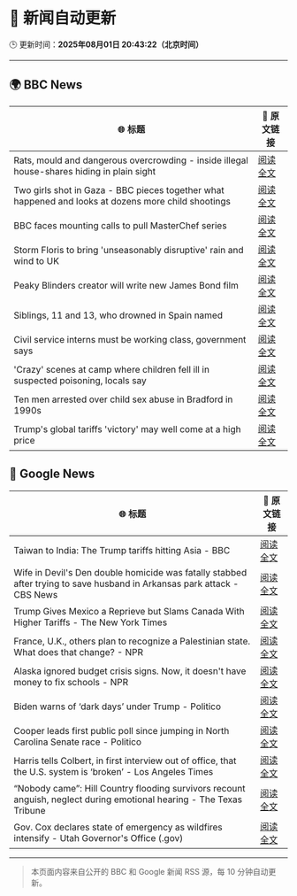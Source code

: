 # 🧠 新闻自动更新

🕒 更新时间：**2025年08月01日 20:43:22（北京时间）**

---

## 🌍 BBC News

| 🌐 标题 | 🔗 原文链接 |
|--------|-------------|
| Rats, mould and dangerous overcrowding - inside illegal house-shares hiding in plain sight | [阅读全文](https://www.bbc.com/news/articles/c04r7l455zeo?at_medium=RSS&at_campaign=rss) |
| Two girls shot in Gaza - BBC pieces together what happened and looks at dozens more child shootings | [阅读全文](https://www.bbc.com/news/videos/cjelp738zd7o?at_medium=RSS&at_campaign=rss) |
| BBC faces mounting calls to pull MasterChef series | [阅读全文](https://www.bbc.com/news/articles/cwye4840zdgo?at_medium=RSS&at_campaign=rss) |
| Storm Floris to bring 'unseasonably disruptive' rain and wind to UK | [阅读全文](https://www.bbc.com/weather/articles/cn47xd04x2xo?at_medium=RSS&at_campaign=rss) |
| Peaky Blinders creator will write new James Bond film | [阅读全文](https://www.bbc.com/news/articles/c99mxlym3lko?at_medium=RSS&at_campaign=rss) |
| Siblings, 11 and 13, who drowned in Spain named | [阅读全文](https://www.bbc.com/news/articles/c93dg509lk6o?at_medium=RSS&at_campaign=rss) |
| Civil service interns must be working class, government says | [阅读全文](https://www.bbc.com/news/articles/c3ez3v9v8jqo?at_medium=RSS&at_campaign=rss) |
| 'Crazy' scenes at camp where children fell ill in suspected poisoning, locals say | [阅读全文](https://www.bbc.com/news/articles/c8ryje8773go?at_medium=RSS&at_campaign=rss) |
| Ten men arrested over child sex abuse in Bradford in 1990s | [阅读全文](https://www.bbc.com/news/articles/c4glzyx8vyqo?at_medium=RSS&at_campaign=rss) |
| Trump's global tariffs 'victory' may well come at a high price | [阅读全文](https://www.bbc.com/news/articles/c0l6g13rlwko?at_medium=RSS&at_campaign=rss) |

## 📰 Google News

| 🌐 标题 | 🔗 原文链接 |
|--------|-------------|
| Taiwan to India: The Trump tariffs hitting Asia - BBC | [阅读全文](https://news.google.com/rss/articles/CBMiWkFVX3lxTE9RYWdmTkNOTVBmQXZySFdrbVJqUGI2S09XV0lQNG5ackJjVWxpU0psVi1GTHV0UDNVZ3FMNHZXWmUxOURxLTlRSXpCMkZOeDhjOVpvZkVFemlNQdIBX0FVX3lxTE0tamxZVHBwM0IwR2dUMExrWV85a1Y3M0haRThCSF9VRlpIc2NFbWZLcnprQXB3MXk5V2doM2NneXBXUkNxTE9sTzgtbGV4aUhVelFGaUdpb3ZGc2F2eWFj?oc=5) |
| Wife in Devil's Den double homicide was fatally stabbed after trying to save husband in Arkansas park attack - CBS News | [阅读全文](https://news.google.com/rss/articles/CBMihAFBVV95cUxOcE1kbHRLbnNTRkpCVkJMemgyMmlfRnl4U05leVZiRzk0NWE1eHdmUGxNSk1aUEJUdVlobElwUHlRVzRpNGdVclFaNXVxRVBqMG9GaEtzOWVmeE5fcE4zLUVmR05yQUx5OW9MN2VXNllJVGxkQVNaM3EtdWx3ajdxc2VHQTg?oc=5) |
| Trump Gives Mexico a Reprieve but Slams Canada With Higher Tariffs - The New York Times | [阅读全文](https://news.google.com/rss/articles/CBMifkFVX3lxTE8tT0dndUhrYXZ6aExzN0E0anNoOThrOWxlaWxKNXNJcWV0Zy12cEExY3lJc2cxTGMwZ1dSU2NoYzhiMV9OZE05bTA5emhEZWJveHhoMF9qYk8yM1h5VkhwWURDdUJrQThjUVJHcFk2cjN6WXN5YmZYVXVwRF9DQQ?oc=5) |
| France, U.K., others plan to recognize a Palestinian state. What does that change? - NPR | [阅读全文](https://news.google.com/rss/articles/CBMihwFBVV95cUxPX180aHRNa1ZtRXZaZ3BnWTNHU25IVmZ2QXRQYnYyNVFSM2FoTnJaUk9zUlRoMlVFT3ZoZUN1VTMwOF9ETFRfVDJNNmJPaUs0T1hXc1Nkblg0dndfeGRNOEg2V0RsU0liVjFpcDF4MkpOLVgxOHJuTXZUTTAwMlZMVXBRM2RjeDA?oc=5) |
| Alaska ignored budget crisis signs. Now, it doesn't have money to fix schools - NPR | [阅读全文](https://news.google.com/rss/articles/CBMitwFBVV95cUxNQUxLM2dxTUZWSjQwS1MzR28xSWF0S0tnd0VSZmFHRTJLN2sydC1nNTdUb0docmNFMW9uUVd5aEI4ZnVPVzJ5X2Zqc2tfTlZ3TV92cDU4Tnp1VW9HdTdqenZELVd4Tk9ldi1Ob0FTZ0hNMGhuUm1tTmJwZUdyWGhfS2JMRThGQ0lGazBMN0h4ZV9SVUNPM0xzTFViMnlOb0V1NkZPZTAyVk9RWkNlMU5WOWJ2aGNpZlU?oc=5) |
| Biden warns of ‘dark days’ under Trump - Politico | [阅读全文](https://news.google.com/rss/articles/CBMijwFBVV95cUxOLTdjZGxBT1FuWkFvUEt0WXctNVY4OWpobk4tOGdTNnZXSmwwckw4ODFXaXJ1OFZvdmNIZ21rUHpFVjluTmhLR3hxZDNvaUtxOWh0cW10VS1lRmZYaFJiYW5lNVlvaGNSLWVyckNkaVRSV0pPNXBVeHNISWlWMV8xa3pnZGVEcGNwQ3hRZGQ0aw?oc=5) |
| Cooper leads first public poll since jumping in North Carolina Senate race - Politico | [阅读全文](https://news.google.com/rss/articles/CBMi0wFBVV95cUxNckhCN3VPMkpzd1lha29mZ2s0cGgwV2kzZjY1WHd3b1JsSmhaY0RCdTE4ak4yd2dQNGFjaWRUVFdxZnhtdF91VjljcndzZnRPcjFIazZqcjZlWDEwRHFfR3lTb2wyd25yY013UG45dThWMXQ3SnRfUjFVTXR0dDJlUWtxS0dlQlptSlZuLUlVcE9mVHVRUEdtM2VHVUE1bVZhVnBULTNkb1dwZExJQUJSd01kcDhfSXJ4dUJObEZvYVp1VlI2bjhINXJUem1mbTZGaEJN?oc=5) |
| Harris tells Colbert, in first interview out of office, that the U.S. system is ‘broken’ - Los Angeles Times | [阅读全文](https://news.google.com/rss/articles/CBMizwFBVV95cUxPODBSQ1VZTWhYTGdQWlJ3TFplWTM2MGItVHVaZDZTWGM3bVVvZlV6R0VmeDR0ODdQckJ0ZTd1N3Ywek1hbTJIaF90SUZlSU56LXNLNVdhbVdvUTZlOXFFaXF4ZmFQUnRMM196TUYxY1JxdzZzX1dWRnU1UWpDQ0NJbWViYnlOc0NBZGE0SEFKcDhER1VxWUMySE1iZWtVMGw2a04yTktWQ2xWdlR5UkpTbGd6Wnc1Wm1UcVppWWVVR1Fqc1JRZTNLYk5WNnExYXM?oc=5) |
| “Nobody came”: Hill Country flooding survivors recount anguish, neglect during emotional hearing - The Texas Tribune | [阅读全文](https://news.google.com/rss/articles/CBMiiwFBVV95cUxOTmZRQ0kzb0VWT2M2NHpxWjJ6UW82R2hlOE14aC1lNUd1bXNTdnZiekZJRnBNNTJXcDVSMmwtenZBNE5WVlZ5cHZaaEM3UF9NbU04a2luenhVZE9INlpGWW1Gc1M1YVhEUDR4TWpPamFjNzJpRmk4ZnYwaGVJZWpSbDJNVUtwRlZKRGZJ?oc=5) |
| Gov. Cox declares state of emergency as wildfires intensify - Utah Governor's Office (.gov) | [阅读全文](https://news.google.com/rss/articles/CBMilgFBVV95cUxOaHVrckFmZHgwQnE5X2JzRlRDb3QyMTRsdTliUnNpWW5yOW9QcGZxbUdfZmFVZW0yZUJBYVFDTmZFU2lGcExoUjZsTEVaYzhYRTdoUzNwY2doVFhzb283UmZtUklPanZqcVBBTzJWWERqWlNGMDRUUV9CVXZjZ0lmMTViS1Z0RGZEeGRtUjBMc2Z3U00tMXc?oc=5) |

---
> 本页面内容来自公开的 BBC 和 Google 新闻 RSS 源，每 10 分钟自动更新。